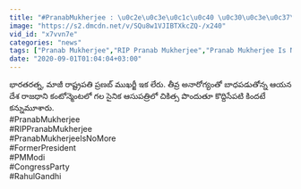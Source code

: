 ```yaml
---
title: "#PranabMukherjee : \u0c2e\u0c3e\u0c1c\u0c40 \u0c30\u0c3e\u0c37\u0c4d\u0c1f\u0c4d\u0c30\u0c2a\u0c24\u0c3f Pranab Mukherjee \u0c07\u0c15 \u0c32\u0c47\u0c30\u0c41! Oneindia Telugu"
image: "https://s2.dmcdn.net/v/SQu8w1VJIBTXkcZQ-/x240"
vid_id: "x7vvn7e"
categories: "news"
tags: ["Pranab Mukherjee","RIP Pranab Mukherjee","Pranab Mukherjee Is No More"]
date: "2020-09-01T01:04:04+03:00"
---
```

భారతరత్న, మాజీ రాష్ట్రపతి ప్రణబ్ ముఖర్జీ ఇక లేరు. తీవ్ర అనారోగ్యంతో బాధపడుతోన్న ఆయన దేశ రాజధాని కంటోన్మెంట‌లో గల సైనిక ఆసుపత్రిలో చికిత్స పొందుతూ కొద్దిసేపటి కిందటే కన్నుమూశారు.    <br>#PranabMukherjee   <br>#RIPPranabMukherjee   <br>#PranabMukherjeeIsNoMore   <br>#FormerPresident   <br>#PMModi   <br>#CongressParty   <br>#RahulGandhi
